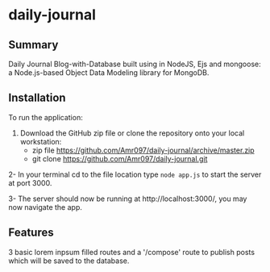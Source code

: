 # daily-journal

## Summary

Daily Journal Blog-with-Database built using in NodeJS, Ejs and mongoose: a Node.js-based Object Data Modeling library for MongoDB.


## Installation

To run the application:

 1. Download the GitHub zip file or clone the repository onto your local workstation:
    - zip file https://github.com/Amr097/daily-journal/archive/master.zip
    - git clone https://github.com/Amr097/daily-journal.git
    
2- In your terminal cd to the file location type `node app.js` to start the server at port 3000.

3- The server should now be running at http://localhost:3000/, you may now navigate the app.


## Features

3 basic lorem inpsum filled routes and a '/compose' route to publish posts which will be saved to the database.
